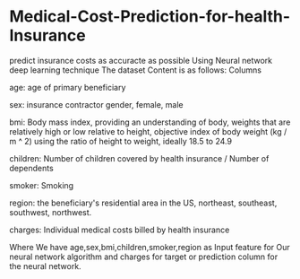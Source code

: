 # Medical-Cost-Prediction-for-health-Insurance
predict insurance costs as accuracte as possible Using Neural network deep learning technique
The dataset Content is as follows:
Columns

age: age of primary beneficiary

sex: insurance contractor gender, female, male

bmi: Body mass index, providing an understanding of body, weights that are relatively high or low relative to height,
objective index of body weight (kg / m ^ 2) using the ratio of height to weight, ideally 18.5 to 24.9

children: Number of children covered by health insurance / Number of dependents

smoker: Smoking

region: the beneficiary's residential area in the US, northeast, southeast, southwest, northwest.

charges: Individual medical costs billed by health insurance

Where We have age,sex,bmi,children,smoker,region as Input feature for Our neural network algorithm and charges for target or prediction column for the neural network.
